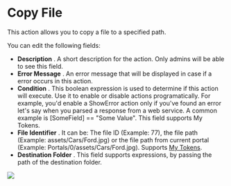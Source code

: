 # Copy File

This action allows you to copy a file to a specified path.

You can edit the following fields:

* **Description**
  . A short description for the action. Only admins will be able to see this field.
* **Error Message**
  . An error message that will be displayed in case if a error occurs in this action.
* **Condition**
  . This boolean expression is used to determine if this action will execute. Use it to enable or disable actions programatically. For example, you'd enable a ShowError action only if you've found an error let's say when you parsed a response from a web service. A common example is \[SomeField\] == "Some Value". This field supports My Tokens.
* **File Identifier**
  . It can be: The file ID \(Example: 77\), the file path \(Example: assets/Cars/Ford.jpg\) or the file path from current portal \(Example: Portals/0/assets/Cars/Ford.jpg\). Supports [My Tokens](http://www.dnnsharp.com/dnn/modules/my-custom-tokens).
* **Destination Folder**
  . This field supports expressions, by passing the path of the destination folder.    

![](http://static.dnnsharp.com/documentation/copy_file.png)

